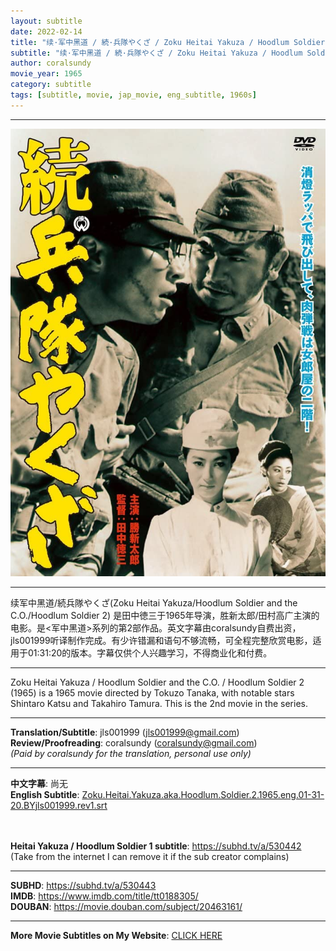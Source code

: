 ```yaml
---
layout: subtitle
date: 2022-02-14
title: "续·军中黑道 / 続·兵隊やくざ / Zoku Heitai Yakuza / Hoodlum Soldier and the C.O. aka Hoodlum Soldier 2 1965 Subtitle (English)"
subtitle: "续·军中黑道 / 続·兵隊やくざ / Zoku Heitai Yakuza / Hoodlum Soldier and the C.O. aka Hoodlum Soldier 2 1965 Subtitle (English)"
author: coralsundy
movie_year: 1965
category: subtitle
tags: [subtitle, movie, jap_movie, eng_subtitle, 1960s]
---
```


------

<img src="../assets/tt0188305.jpg" alt="tt0188305_cover_art" />

------

续军中黑道/続兵隊やくざ(Zoku Heitai Yakuza/Hoodlum Soldier and the C.O./Hoodlum Soldier 2) 是田中徳三于1965年导演，胜新太郎/田村高广主演的电影。是<军中黑道>系列的第2部作品。英文字幕由coralsundy自费出资，jls001999听译制作完成。有少许错漏和语句不够流畅，可全程完整欣赏电影，适用于01:31:20的版本。字幕仅供个人兴趣学习，不得商业化和付费。

------

Zoku Heitai Yakuza / Hoodlum Soldier and the C.O. / Hoodlum Soldier 2 (1965) is a 1965 movie directed by Tokuzo Tanaka, with notable stars Shintaro Katsu and Takahiro Tamura. This is the 2nd movie in the series.

------

**Translation/Subtitle**: jls001999 (jls001999@gmail.com)<br>
**Review/Proofreading**: coralsundy (coralsundy@gmail.com)<br>
*(Paid by coralsundy for the translation, personal use only)*

------

**中文字幕**: 尚无<br>
**English Subtitle**: [Zoku.Heitai.Yakuza.aka.Hoodlum.Soldier.2.1965.eng.01-31-20.BYjls001999.rev1.srt](../subtitles/Zoku.Heitai.Yakuza.aka.Hoodlum.Soldier.2.1965.eng.01-31-20.BYjls001999.rev1.srt)

<br><br>
**Heitai Yakuza / Hoodlum Soldier 1 subtitle**: <https://subhd.tv/a/530442> (Take from the internet I can remove it if the sub creator complains)

------

**SUBHD**: <https://subhd.tv/a/530443><br>
**IMDB**: <https://www.imdb.com/title/tt0188305/><br>
**DOUBAN**: <https://movie.douban.com/subject/20463161/>

------

**More Movie Subtitles on My Website**: <a href='{% post_url 2021-01-10-subtitles-summary-list %}'>CLICK HERE</a>


